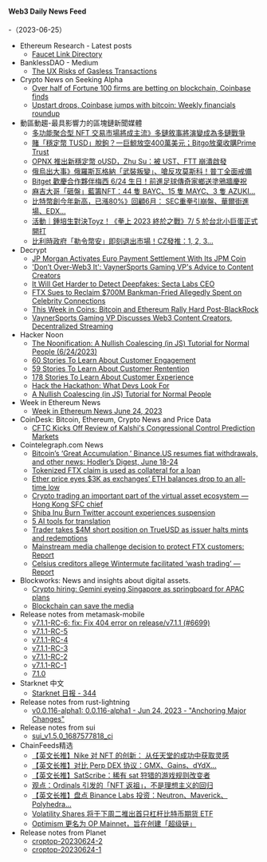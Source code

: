 #### Web3 Daily News Feed
-（2023-06-25）

- Ethereum Research - Latest posts
  - [Faucet Link Directory](https://ethresear.ch/t/faucet-link-directory/12670/46)
- BanklessDAO - Medium
  - [The UX Risks of Gasless Transactions](https://medium.com/bankless-dao/the-ux-risks-of-gasless-transactions-612f5881e0ce?source=rss----2e8b6adb479c---4)
- Crypto News on Seeking Alpha
  - [Over half of Fortune 100 firms are betting on blockchain, Coinbase finds](https://seekingalpha.com/news/3982490-over-half-of-fortune-100-firms-are-betting-on-blockchain-coinbase-finds?utm_source=feed_news_crypto&utm_medium=referral)
  - [Upstart drops, Coinbase jumps with bitcoin: Weekly financials roundup](https://seekingalpha.com/news/3982531-upstart-drops-coinbase-jumps-with-bitcoin-weekly-financials-roundup?utm_source=feed_news_crypto&utm_medium=referral)
- 動區動趨-最具影響力的區塊鏈新聞媒體
  - [多功能聚合型 NFT 交易市場將成主流》多鏈敘事將演變成為多鏈戰爭](https://www.blocktempo.com/nft-aggregator-become-mainstream-multichain-development/)
  - [賭「穩定幣 TUSD」脫鉤？一巨鯨放空400萬美元；Bitgo放棄收購Prime Trust](https://www.blocktempo.com/the-whale-shorted-trueusd-for-4-million-and-bitgo-abandoned-the-acquisition-of-prime-trust/)
  - [OPNX 推出新穩定幣 oUSD，Zhu Su：被 UST、FTT 崩潰啟發](https://www.blocktempo.com/opnx-announce-that-ousd-will-launch-very-soon/)
  - [俄烏出大事》俄羅斯瓦格納「武裝叛變」、嗆反攻莫斯科！普丁全面戒備](https://www.blocktempo.com/russias-elite-mercenary-group-of-25000-armed-rebels-moscow-on-high-alert/)
  - [Bitget 歡慶合作夥伴梅西 6/24 生日！前進足球傳奇家鄉送塗鴉牆慶祝](https://www.blocktempo.com/bitget-celebrate-birthday-of-partner-messi/)
  - [麻吉大哥「砸盤」藍籌NFT：44 隻 BAYC、15 隻 MAYC、3 隻 AZUKI…](https://www.blocktempo.com/machi-the-whale-is-making-a-move-selling-44-bayc-15-mayc-and-3-azuki/)
  - [比特幣創今年新高，已漲80%》回顧6月： SEC重拳引崩盤、華爾街進場、EDX…](https://www.blocktempo.com/bitcoin-hits-one-year-high-soars-past-31k/)
  - [活動｜鍾培生對決Toyz！《拳上 2023 終於之戰》7/ 5 於台北小巨蛋正式開打](https://www.blocktempo.com/the-cage-boxing-match-will-kick-off-at-taipei-arena-on-july-5th/)
  - [比利時政府「勒令幣安」即刻退出市場！CZ發推：1, 2, 3…](https://www.blocktempo.com/belgium-regulator-orders-binance-to-stop-services-in-country/)
- Decrypt
  - [JP Morgan Activates Euro Payment Settlement With Its JPM Coin](https://decrypt.co/146027/jp-morgan-using-jpm-coin-blockchain-to-settle-euro-payments)
  - ['Don’t Over-Web3 It': VaynerSports Gaming VP's Advice to Content Creators](https://decrypt.co/146059/dont-over-web3-vaynersports-gaming-vp-advice-content-creators)
  - [It Will Get Harder to Detect Deepfakes: Secta Labs CEO](https://decrypt.co/146066/it-will-get-harder-to-detect-deepfakes-secta-labs-ceo)
  - [FTX Sues to Reclaim $700M Bankman-Fried Allegedly Spent on Celebrity Connections](https://decrypt.co/146026/alameda-sues-reclaim-700-million-sam-bankman-fried-celebrity-influence)
  - [This Week in Coins: Bitcoin and Ethereum Rally Hard Post-BlackRock](https://decrypt.co/146060/this-week-in-coins-bitcoin-and-ethereum-rally-hard-post-black-rock)
  - [VaynerSports Gaming VP Discusses Web3 Content Creators, Decentralized Streaming](https://decrypt.co/videos/live-events/1MvGbnK5/vaynersports-gaming-vp-discusses-web3-content-creators-decentralized-streaming)
- Hacker Noon
  - [The Noonification: A Nullish Coalescing (in JS) Tutorial for Normal People (6/24/2023)](https://hackernoon.com/6-24-2023-noonification?source=rss)
  - [60 Stories To Learn About Customer Engagement](https://hackernoon.com/60-stories-to-learn-about-customer-engagement?source=rss)
  - [59 Stories To Learn About Customer Rentention](https://hackernoon.com/59-stories-to-learn-about-customer-rentention?source=rss)
  - [178 Stories To Learn About Customer Experience](https://hackernoon.com/178-stories-to-learn-about-customer-experience?source=rss)
  - [Hack the Hackathon: What Devs Look For](https://hackernoon.com/hack-the-hackathon-what-devs-look-for?source=rss)
  - [A Nullish Coalescing (in JS) Tutorial for Normal People](https://hackernoon.com/a-nullish-coalescing-in-js-tutorial-for-normal-people?source=rss)
- Week in Ethereum News
  - [Week in Ethereum News  June 24, 2023](https://weekinethereumnews.com/week-in-ethereum-news-june-24-2023/)
- CoinDesk: Bitcoin, Ethereum, Crypto News and Price Data
  - [CFTC Kicks Off Review of Kalshi's Congressional Control Prediction Markets](https://www.coindesk.com/policy/2023/06/24/cftc-kicks-off-review-of-kalshis-congressional-control-prediction-markets/?utm_medium=referral&utm_source=rss&utm_campaign=headlines)
- Cointelegraph.com News
  - [Bitcoin’s ‘Great Accumulation,’ Binance.US resumes fiat withdrawals, and other news: Hodler’s Digest, June 18-24](https://cointelegraph.com/magazine/bitcoins-great-accumulation-binance-us-resumes-fiat-withdrawals-and-other-news-hodlers-digest-june-18-24/)
  - [Tokenized FTX claim is used as collateral for a loan](https://cointelegraph.com/news/tokenized-ftx-claim-used-as-collateral-for-loan)
  - [Ether price eyes $3K as exchanges’ ETH balances drop to an all-time low](https://cointelegraph.com/news/ethereum-price-eyes-3k-as-exchanges-eth-balances-drop-to-an-all-time-low)
  - [Crypto trading an important part of the virtual asset ecosystem — Hong Kong SFC chief](https://cointelegraph.com/news/crypto-trading-is-important-virtual-asset-ecosystem-hong-kong-sfc-chief)
  - [Shiba Inu Burn Twitter account experiences suspension](https://cointelegraph.com/news/shiba-inu-burn-twitter-account-experiences-suspension)
  - [5 AI tools for translation](https://cointelegraph.com/news/5-ai-tools-for-translation)
  - [Trader takes $4M short position on TrueUSD as issuer halts mints and redemptions](https://cointelegraph.com/news/trader-takes-4m-short-position-true-usd-issuer-halts-mints-redemptions)
  - [Mainstream media challenge decision to protect FTX customers: Report](https://cointelegraph.com/news/media-outlets-challenge-privacy-ftx-customers)
  - [Celsius creditors allege Wintermute facilitated ‘wash trading’ — Report](https://cointelegraph.com/news/celsius-creditors-allege-wintermute-wash-trading)
- Blockworks: News and insights about digital assets.
  - [Crypto hiring: Gemini eyeing Singapore as springboard for APAC plans](https://blockworks.co/news/gemini-eyeing-singapore)
  - [Blockchain can save the media](https://blockworks.co/news/blockchain-media-governance-immutable)
- Release notes from metamask-mobile
  - [v7.1.1-RC-6: fix: Fix 404 error on release/v7.1.1 (#6699)](https://github.com/MetaMask/metamask-mobile/releases/tag/v7.1.1-RC-6)
  - [v7.1.1-RC-5](https://github.com/MetaMask/metamask-mobile/releases/tag/v7.1.1-RC-5)
  - [v7.1.1-RC-4](https://github.com/MetaMask/metamask-mobile/releases/tag/v7.1.1-RC-4)
  - [v7.1.1-RC-3](https://github.com/MetaMask/metamask-mobile/releases/tag/v7.1.1-RC-3)
  - [v7.1.1-RC-2](https://github.com/MetaMask/metamask-mobile/releases/tag/v7.1.1-RC-2)
  - [v7.1.1-RC-1](https://github.com/MetaMask/metamask-mobile/releases/tag/v7.1.1-RC-1)
  - [7.1.0](https://github.com/MetaMask/metamask-mobile/releases/tag/v7.1.0)
- Starknet 中文
  - [Starknet 日报 - 344](https://starknetzh.substack.com/p/starknet-344)
- Release notes from rust-lightning
  - [v0.0.116-alpha1: 0.0.116-alpha1 - Jun 24, 2023 - "Anchoring Major Changes"](https://github.com/lightningdevkit/rust-lightning/releases/tag/v0.0.116-alpha1)
- Release notes from sui
  - [sui_v1.5.0_1687577818_ci](https://github.com/MystenLabs/sui/releases/tag/sui_v1.5.0_1687577818_ci)
- ChainFeeds精选
  - [【英文长推】Nike 对 NFT 的创新： 从任天堂的成功中获取灵感](https://twitter.com/giancarlochaux/status/1671562685501014018)
  - [【英文长推】对比 Perp DEX 协议：GMX、Gains、dYdX…](https://twitter.com/moomsxxx/status/1672294808059035677)
  - [【英文长推】SatScribe：稀有 sat 狩猎的游戏规则改变者](https://twitter.com/ordinalsglobal_/status/1672368059166650379)
  - [观点：Ordinals 引发的「NFT 返祖」，不是理想主义的回归](https://www.theblockbeats.info/news/42899)
  - [【英文长推】盘点 Binance Labs 投资：Neutron、Maverick、Polyhedra…](https://twitter.com/flowslikeosmo/status/1672243208708050945)
  - [Volatility Shares 将于下周二推出首只杠杆比特币期货 ETF](https://www.theblock.co/post/236245/first-leveraged-bitcoin-futures-etf-will-launch-tuesday-volatility-shares-says)
  - [Optimism 更名为 OP Mainnet，旨在创建「超级链」](https://twitter.com/optimismFND/status/1672281032962478080)
- Release notes from Planet
  - [croptop-20230624-2](https://github.com/Planetable/Planet/releases/tag/croptop-20230624-2)
  - [croptop-20230624-1](https://github.com/Planetable/Planet/releases/tag/croptop-20230624-1)
